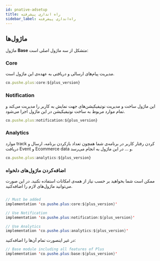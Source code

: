 ```yaml
---
id: pnative-adsetup
title: راه اندازی پیشرفته
sidebar_label: راه‌اندازی پیشرفته
---
```


## ماژول‌ها

ماژول **Base** متشکل از سه ماژول اصلی است:

### Core

مدیریت پیام‌های ارسالی و دریافتی به عهده‌ی این ماژول است.

```js
co.pushe.plus:core:${plus_version}
```

### Notification

این ماژول ساخت و مدیریت نوتیفیکیشن‌های جهت نمایش به کاربر را مدیریت می‌کند و تمام موارد مربوط به ساخت نوتیفیکیشن در این ماژول اجرا می‌شود.

```js
co.pushe.plus:notification:${plus_version}
```

### Analytics

موارد track کردن رفتار کاربر در برنامه‌ی شما همچون تعداد بازکردن برنامه، ارسال و دریافت Event و Ecommerce data و ... در این ماژول به انجام می‌رسد.

```js
co.pushe.plus:analytics:${plus_version}
```

### اضافه‌کردن ماژول‌های دلخواه

ممکن است شما بخواهید بر حسب نیاز از همه‌ی امکانات استفاده نکنید. در این صورت می‌توانید ماژول‌های لازم را اضافه‌کنید.

```java

// Must be added
implementation 'co.pushe.plus:core:${plus_version}'

// Use Notification
implementation 'co.pushe.plus:notification:${plus_version}'

// Use Analytics
implementation 'co.pushe.plus:analytics:${plus_version}'
```

در غیر اینصورت تمام آن‌ها را اضافه‌کنید:

```java
// Base module including all features of Plus
implementation 'co.pushe.plus:base:${plus_version}'
```